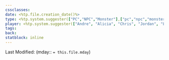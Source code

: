 ```yaml
---
cssclasses: 
date: <%tp.file.creation_date()%>
type: <%tp.system.suggester(["PC","NPC","Monster"],["pc","npc","monster"])%>
player: <%tp.system.suggester(["Andre", "Alicia", "Chris", "Jordan", "Lob", "Mark", "Tom", "GM"],["andre", "alicia", "chris", "jordan", "lob", "mark", "tom", "gm"])%>
tags: 
back: 
statblock: inline
---
```

Last Modified: (mday:: `= this.file.mday`)


